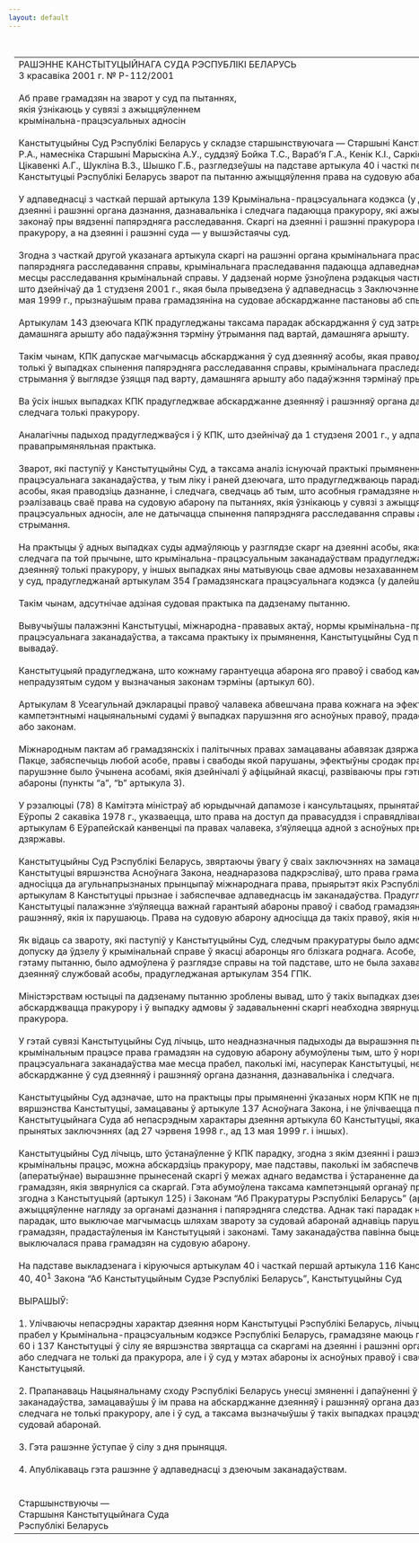 ```yaml
---
layout: default
---
```


<div style="margin: 0px auto; width: 1000px;">

<div id="flag">

 

</div>

<div id="fixedWidth">

<div id="body">

<div id="columnSpanned">

<div id="content" style="margin: 10px">

<table>
<colgroup>
<col style="width: 100%" />
</colgroup>
<tbody>
<tr class="odd">
<td><div data-align="center" style="text-transform: uppercase;">
Рашэнне Канстытуцыйнага Суда Рэспублікі Беларусь
</div>
<div data-align="center">
3 красавіка 2001 г. № Р-112/2001
</div>
<div data-align="left" style="width: 400px; margin-top: 20px; margin-bottom: 20px;">
Аб праве грамадзян на зварот у суд па пытаннях, якія ўзнікаюць у сувязі з ажыццяўленнем крымінальна-працэсуальных адносін
</div>
<div data-align="justify">
Канстытуцыйны Суд Рэспублікі Беларусь у складзе старшынствуючага — Старшыні Канстытуцыйнага Суда Васілевіча Р.А., намесніка Старшыні Марыскіна А.У., суддзяў Бойка Т.С., Вараб’я Г.А., Кенік К.I., Саркісавай Э.А., Філіпчык Р.I., Цікавенкі А.Г., Шукліна В.З., Шышко Г.Б., разгледзеўшы на падставе артыкула 40 і часткі першай артыкула 116 Канстытуцыі Рэспублікі Беларусь зварот па пытанню ажыццяўлення права на судовую абарону, устанавіў наступнае.
</div>
<div data-align="justify">
 
</div>
<div data-align="justify">
У адпаведнасці з часткай першай артыкула 139 Крымінальна-працэсуальнага кодэкса (у далейшым — КПК) скаргі на дзеянні і рашэнні органа дазнання, дазнавальніка і следчага падаюцца пракурору, які ажыццяўляе нагляд за выкананнем законаў пры вядзенні папярэдняга расследавання. Скаргі на дзеянні і рашэнні пракурора падаюцца вышэйстаячаму пракурору, а на дзеянні і рашэнні суда — у вышэйстаячы суд.
</div>
<div data-align="justify">
 
</div>
<div data-align="justify">
Згодна з часткай другой указанага артыкула скаргі на рашэнні органа крымінальнага праследавання аб спыненні папярэдняга расследавання справы, крымінальнага праследавання падаюцца адпаведнаму пракурору або ў суд па месцы расследавання крымінальнай справы. У дадзенай норме ўзноўлена рэдакцыя часткі шостай артыкула 209 КПК, што дзейнічаў да 1 студзеня 2001 г., якая была прыведзена ў адпаведнасць з Заключэннем Канстытуцыйнага Суда ад 13 мая 1999 г., прызнаўшым права грамадзяніна на судовае абскарджанне пастановы аб спыненні крымінальнай справы.
</div>
<div data-align="justify">
 
</div>
<div data-align="justify">
Артыкулам 143 дзеючага КПК прадугледжаны таксама парадак абскарджання ў суд затрымання, узяцця пад варту, дамашняга арышту або падаўжэння тэрміну ўтрымання пад вартай, дамашняга арышту.
</div>
<div data-align="justify">
 
</div>
<div data-align="justify">
Такім чынам, КПК дапускае магчымасць абскарджання ў суд дзеянняў асобы, якая праводзіць дазнанне, або следчага толькі ў выпадках спынення папярэдняга расследавання справы, крымінальнага праследавання ці прымянення мер стрымання ў выглядзе ўзяцця пад варту, дамашняга арышту або падаўжэння тэрмінаў прымянення такіх мер.
</div>
<div data-align="justify">
 
</div>
<div data-align="justify">
Ва ўсіх іншых выпадках КПК прадугледжвае абскарджанне дзеянняў і рашэнняў органа дазнання, дазнавальніка і следчага толькі пракурору.
</div>
<div data-align="justify">
 
</div>
<div data-align="justify">
Аналагічны падыход прадугледжваўся і ў КПК, што дзейнічаў да 1 студзеня 2001 г., у адпаведнасці з якім складалася і правапрымяняльная практыка.
</div>
<div data-align="justify">
 
</div>
<div data-align="justify">
Зварот, які паступіў у Канстытуцыйны Суд, а таксама аналіз існуючай практыкі прымянення норм крымінальна-працэсуальнага заканадаўства, у тым ліку і раней дзеючага, што прадугледжваюць парадак абскарджання дзеянняў асобы, якая праводзіць дазнанне, і следчага, сведчаць аб тым, што асобныя грамадзяне не маюць рэальнай магчымасці рэалізаваць сваё права на судовую абарону па пытаннях, якія ўзнікаюць у сувязі з ажыццяўленнем крымінальна-працэсуальных адносін, але не датычацца спынення папярэдняга расследавання справы або прымянення меры стрымання.
</div>
<div data-align="justify">
 
</div>
<div data-align="justify">
На практыцы ў адных выпадках суды адмаўляюць у разглядзе скарг на дзеянні асобы, якая праводзіць дазнанне, або следчага па той прычыне, што крымінальна-працэсуальным заканадаўствам прадугледжана абскарджанне такіх дзеянняў толькі пракурору, у іншых выпадках яны матывуюць свае адмовы незахаваннем працэдуры прынясення скарг у суд, прадугледжанай артыкулам 354 Грамадзянскага працэсуальнага кодэкса (у далейшым — ГПК).
</div>
<div data-align="justify">
 
</div>
<div data-align="justify">
Такім чынам, адсутнічае адзіная судовая практыка па дадзенаму пытанню.
</div>
<div data-align="justify">
 
</div>
<div data-align="justify">
Вывучыўшы палажэнні Канстытуцыі, міжнародна-прававых актаў, нормы крымінальна-працэсуальнага і грамадзянска-працэсуальнага заканадаўства, а таксама практыку іх прымянення, Канстытуцыйны Суд прыходзіць да наступных вывадаў.
</div>
<div data-align="justify">
 
</div>
<div data-align="justify">
Канстытуцыяй прадугледжана, што кожнаму гарантуецца абарона яго правоў і свабод кампетэнтным, незалежным і непрадузятым судом у вызначаныя законам тэрміны (артыкул 60).
</div>
<div data-align="justify">
 
</div>
<div data-align="justify">
Артыкулам 8 Усеагульнай дэкларацыі правоў чалавека абвешчана права кожнага на эфектыўнае аднаўленне ў правах кампетэнтнымі нацыянальнымі судамі ў выпадках парушэння яго асноўных правоў, прадастаўленых яму канстытуцыяй або законам.
</div>
<div data-align="justify">
 
</div>
<div data-align="justify">
Міжнародным пактам аб грамадзянскіх і палітычных правах замацаваны абавязак дзяржавы, што ўдзельнічае ў гэтым Пакце, забяспечыць любой асобе, правы і свабоды якой парушаны, эфектыўны сродак прававой абароны, нават калі гэта парушэнне было ўчынена асобамі, якія дзейнічалі ў афіцыйнай якасці, развіваючы пры гэтым магчымасці судовай абароны (пункты “а”, “b” артыкула 3).
</div>
<div data-align="justify">
 
</div>
<div data-align="justify">
У рэзалюцыі (78) 8 Камітэта міністраў аб юрыдычнай дапамозе і кансультацыях, прынятай Камітэтам міністраў Савета Еўропы 2 сакавіка 1978 г., указваецца, што права на доступ да правасуддзя і справядлівага разбору, гарантаванае артыкулам 6 Еўрапейскай канвенцыі па правах чалавека, з‘яўляецца адной з асноўных прымет любой дэмакратычнай дзяржавы.
</div>
<div data-align="justify">
 
</div>
<div data-align="justify">
Канстытуцыйны Суд Рэспублікі Беларусь, звяртаючы ўвагу ў сваіх заключэннях на замацаванае ў артыкуле 137 Канстытуцыі вяршэнства Асноўнага Закона, неаднаразова падкрэсліваў, што права грамадзян на судовую абарону адносіцца да агульнапрызнаных прынцыпаў міжнароднага права, прыярытэт якіх Рэспубліка Беларусь згодна з артыкулам 8 Канстытуцыі прызнае і забяспечвае адпаведнасць ім заканадаўства. Прадугледжанае ў артыкуле 60 Канстытуцыі палажэнне з‘яўляецца важнай гарантыяй абароны правоў і свабод грамадзян ад любых дзеянняў і рашэнняў, якія іх парушаюць. Права на судовую абарону адносіцца да такіх правоў, якія не могуць быць абмежаваны.
</div>
<div data-align="justify">
 
</div>
<div data-align="justify">
Як відаць са звароту, які паступіў у Канстытуцыйны Суд, следчым пракуратуры было адмоўлена ў просьбе асобы аб допуску да ўдзелу ў крымінальнай справе ў якасці абаронцы яго блізкага роднага. Асобе, якая звярнулася са скаргай па гэтаму пытанню, было адмоўлена ў разглядзе справы на той падставе, што не была захавана працэдура абскарджання дзеянняў службовай асобы, прадугледжаная артыкулам 354 ГПК.
</div>
<div data-align="justify">
 
</div>
<div data-align="justify">
Міністэрствам юстыцыі па дадзенаму пытанню зроблены вывад, што ў такіх выпадках дзеянні следчага павінны абскарджвацца пракурору і ў выпадку адмовы ў задавальненні скаргі неабходна звярнуцца да вышэйстаячага пракурора.
</div>
<div data-align="justify">
 
</div>
<div data-align="justify">
У гэтай сувязі Канстытуцыйны Суд лічыць, што неадназначныя падыходы да вырашэння пытання аб рэалізацыі ў крымінальным працэсе права грамадзян на судовую абарону абумоўлены тым, што ў нормах крымінальна-працэсуальнага заканадаўства мае месца прабел, паколькі імі, насуперак Канстытуцыі, не замацоўваецца права на абскарджанне ў суд дзеянняў і рашэнняў органа дазнання, дазнавальніка і следчага.
</div>
<div data-align="justify">
 
</div>
<div data-align="justify">
Канстытуцыйны Суд адзначае, што на практыцы пры прымяненні ўказаных норм КПК не прымаецца да ўвагі прынцып вяршэнства Канстытуцыі, замацаваны ў артыкуле 137 Асноўнага Закона, і не ўлічваецца прававая пазіцыя Канстытуцыйнага Суда аб непасрэдным характары дзеяння артыкула 60 Канстытуцыі, якая была адлюстравана ў раней прынятых заключэннях (ад 27 чэрвеня 1998 г., ад 13 мая 1999 г. і іншых).
</div>
<div data-align="justify">
 
</div>
<div data-align="justify">
Канстытуцыйны Суд лічыць, што ўстанаўленне ў КПК парадку, згодна з якім дзеянні і рашэнні органа, які вядзе крымінальны працэс, можна абскардзіць пракурору, мае падставы, паколькі ім забяспечваецца найбольш хуткае (аператыўнае) вырашэнне прынесенай скаргі ў межах аднаго ведамства і ўстараненне дапушчаных парушэнняў правоў грамадзян, якія звярнуліся са скаргай. Гэта абумоўлена таксама кампетэнцыяй органаў пракуратуры, у абавязкі якіх згодна з Канстытуцыяй (артыкул 125) і Законам “Аб Пракуратуры Рэспублікі Беларусь” (артыкул 2) уваходзіць ажыццяўленне нагляду за органамі дазнання і папярэдняга следства. Аднак такі парадак не павінен успрымацца як парадак, што выключае магчымасць шляхам звароту за судовай абаронай аднавіць парушаныя асноўныя правы грамадзян, прадастаўленыя ім Канстытуцыяй і законамі. Таму заканадаўства павінна быць узгоднена такім чынам, каб не выключалася права грамадзян на судовую абарону.
</div>
<div data-align="justify">
 
</div>
<div data-align="justify">
На падставе выкладзенага і кіруючыся артыкулам 40 і часткай першай артыкула 116 Канстытуцыі, артыкуламі 7, 36, 38, 40, 40<sup>1</sup> Закона “Аб Канстытуцыйным Судзе Рэспублікі Беларусь”, Канстытуцыйны Суд
</div>
<div data-align="justify">
 
</div>
<div data-align="center">
ВЫРАШЫЎ:
</div>
<div>
 
</div>
<div data-align="justify">
1. Улічваючы непасрэдны характар дзеяння норм Канстытуцыі Рэспублікі Беларусь, лічыць, што, нягледзячы на існуючы прабел у Крымінальна-працэсуальным кодэксе Рэспублікі Беларусь, грамадзяне маюць права на падставе артыкулаў 60 і 137 Канстытуцыі ў сілу яе вяршэнства звяртацца са скаргамі на дзеянні і рашэнні органа дазнання, дазнавальніка або следчага не толькі да пракурора, але і ў суд у мэтах абароны іх асноўных правоў і свабод, гарантаваных Канстытуцыяй.
</div>
<div data-align="justify">
 
</div>
<div data-align="justify">
2. Прапанаваць Нацыянальнаму сходу Рэспублікі Беларусь унесці змяненні і дапаўненні ў крымінальна-працэсуальнае заканадаўства, замацаваўшы ў ім права на абскарджанне дзеянняў і рашэнняў органа дазнання, дазнавальніка або следчага не толькі пракурору, але і ў суд, а таксама вызначыўшы ў такіх выпадках працэдуру звароту грамадзян за судовай абаронай.
</div>
<div data-align="justify">
 
</div>
<div data-align="justify">
3. Гэта рашэнне ўступае ў сілу з дня прыняцця.
</div>
<div data-align="justify">
 
</div>
<div data-align="justify">
4. Апублікаваць гэта рашэнне ў адпаведнасці з дзеючым заканадаўствам.
</div>
<div data-align="justify">
 
</div>
<div>
 
</div>
<div>
Старшынствуючы —
</div>
<div>
Старшыня Канстытуцыйнага Суда
</div>
<div>
Рэспублікі Беларусь<span>                                                                                                                                               Р.А. Васілевіч</span>
</div></td>
</tr>
</tbody>
</table>

</div>

<div class="terminator">

 

</div>

</div>

</div>

</div>

</div>
